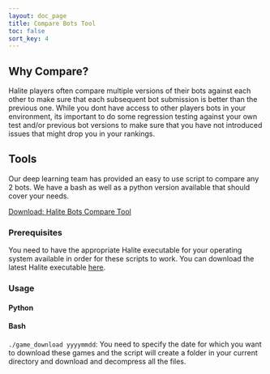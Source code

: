 ```yaml
---
layout: doc_page
title: Compare Bots Tool
toc: false
sort_key: 4
---
```


## Why Compare?

Halite players often compare multiple versions of their bots against each other to make sure that each subsequent bot submission is better than the previous one. While you dont have access to other players bots in your environment, its important to do some regression testing against your own test and/or previous bot versions to make sure that you have not introduced issues that might drop you in your rankings.

## Tools

Our deep learning team has provided an easy to use script to compare any 2 bots. We have a bash as well as a python version available that should cover your needs.

[Download: Halite Bots Compare Tool](https://storage.cloud.google.com/halite-assets/compare_bots.zip)

### Prerequisites

You need to have the appropriate Halite executable for your operating system available in order for these scripts to work. You can download the latest Halite executable [here](/learn-programming-challenge/downloads-and-starter-bots). 

### Usage

#### Python


#### Bash

`./game_download yyyymmdd`: You need to specify the date for which you want to download these games and the script will create a folder in your current directory and download and decompress all the files.